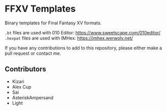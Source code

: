 # FFXV Templates
Binary templates for Final Fantasy XV formats.

`.bt` files are used with 010 Editor: https://www.sweetscape.com/010editor/
`.hexpat` files are used with IMHex: https://imhex.werwolv.net/

If you have any contributions to add to this repository, please either make a pull request or contact me.

## Contributors
* Kizari
* Alex Cup
* Sai
* AsteriskAmpersand
* Light
